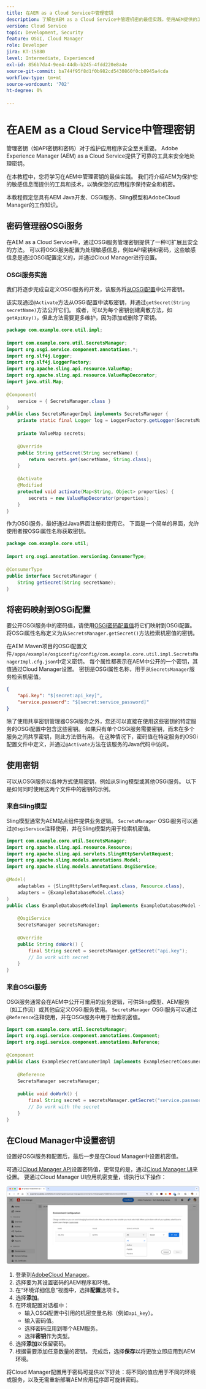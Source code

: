 ```yaml
---
title: 在AEM as a Cloud Service中管理密钥
description: 了解在AEM as a Cloud Service中管理机密的最佳实践，使用AEM提供的工具和技术来保护您的敏感信息，确保您的应用程序保持安全和机密。
version: Cloud Service
topic: Development, Security
feature: OSGI, Cloud Manager
role: Developer
jira: KT-15880
level: Intermediate, Experienced
exl-id: 856b7da4-9ee4-44db-b245-4fdd220e8a4e
source-git-commit: ba744f95f8d1f0b982cd5430860f0cb0945a4cda
workflow-type: tm+mt
source-wordcount: '702'
ht-degree: 0%

---
```


# 在AEM as a Cloud Service中管理密钥

管理密钥（如API密钥和密码）对于维护应用程序安全至关重要。 Adobe Experience Manager (AEM) as a Cloud Service提供了可靠的工具来安全地处理密钥。

在本教程中，您将学习在AEM中管理密钥的最佳实践。 我们将介绍AEM为保护您的敏感信息而提供的工具和技术，以确保您的应用程序保持安全和机密。

本教程假定您具有AEM Java开发、OSGi服务、Sling模型和AdobeCloud Manager的工作知识。

## 密码管理器OSGi服务

在AEM as a Cloud Service中，通过OSGi服务管理密钥提供了一种可扩展且安全的方法。 可以将OSGi服务配置为处理敏感信息，例如API密钥和密码，这些敏感信息是通过OSGi配置定义的，并通过Cloud Manager进行设置。

### OSGi服务实施

我们将逐步完成自定义OSGi服务的开发，该服务将[从OSGi配置](https://experienceleague.adobe.com/en/docs/experience-manager-cloud-service/content/implementing/deploying/configuring-osgi#secret-configuration-values)中公开密钥。

该实现通过`@Activate`方法从OSGi配置中读取密钥，并通过`getSecret(String secretName)`方法公开它们。 或者，可以为每个密钥创建离散方法，如`getApiKey()`，但此方法需要更多维护，因为添加或删除了密钥。

```java
package com.example.core.util.impl;

import com.example.core.util.SecretsManager;
import org.osgi.service.component.annotations.*;
import org.slf4j.Logger;
import org.slf4j.LoggerFactory;
import org.apache.sling.api.resource.ValueMap;
import org.apache.sling.api.resource.ValueMapDecorator;
import java.util.Map;

@Component(
    service = { SecretsManager.class }
)
public class SecretsManagerImpl implements SecretsManager {
    private static final Logger log = LoggerFactory.getLogger(SecretsManagerImpl.class);
 
    private ValueMap secrets;

    @Override
    public String getSecret(String secretName) {
        return secrets.get(secretName, String.class);
    }

    @Activate
    @Modified
    protected void activate(Map<String, Object> properties) {
        secrets = new ValueMapDecorator(properties);
    }
}
```

作为OSGi服务，最好通过Java界面注册和使用它。 下面是一个简单的界面，允许使用者按OSGi属性名称获取密钥。

```java
package com.example.core.util;

import org.osgi.annotation.versioning.ConsumerType;

@ConsumerType
public interface SecretsManager {
    String getSecret(String secretName);
}
```

## 将密码映射到OSGi配置

要公开OSGi服务中的密码值，请使用[OSGi密码配置值](https://experienceleague.adobe.com/en/docs/experience-manager-cloud-service/content/implementing/deploying/configuring-osgi#secret-configuration-values)将它们映射到OSGi配置。 将OSGi属性名称定义为从`SecretsManager.getSecret()`方法检索机密值的密钥。

在AEM Maven项目的OSGi配置文件`/apps/example/osgiconfig/config/com.example.core.util.impl.SecretsManagerImpl.cfg.json`中定义密钥。 每个属性都表示在AEM中公开的一个密钥，其值通过Cloud Manager设置。 密钥是OSGi属性名称，用于从`SecretsManager`服务检索机密值。

```json
{
    "api.key": "$[secret:api_key]",
    "service.password": "$[secret:service_password]"
}
```

除了使用共享密钥管理器OSGi服务之外，您还可以直接在使用这些密钥的特定服务的OSGi配置中包含这些密钥。 如果只有单个OSGi服务需要密钥，而未在多个服务之间共享密钥，则此方法很有用。 在这种情况下，密码值在特定服务的OSGi配置文件中定义，并通过`@Activate`方法在该服务的Java代码中访问。

## 使用密钥

可以从OSGi服务以各种方式使用密钥，例如从Sling模型或其他OSGi服务。 以下是如何同时使用这两个文件中的密钥的示例。

### 来自Sling模型

Sling模型通常为AEM站点组件提供业务逻辑。 `SecretsManager` OSGi服务可以通过`@OsgiService`注释使用，并在Sling模型内用于检索机密值。

```java
import com.example.core.util.SecretsManager;
import org.apache.sling.api.resource.Resource;
import org.apache.sling.api.servlets.SlingHttpServletRequest;
import org.apache.sling.models.annotations.Model;
import org.apache.sling.models.annotations.OsgiService;

@Model(
    adaptables = {SlingHttpServletRequest.class, Resource.class},
    adapters = {ExampleDatabaseModel.class}
)
public class ExampleDatabaseModelImpl implements ExampleDatabaseModel {

    @OsgiService
    SecretsManager secretsManager;

    @Override 
    public String doWork() {
        final String secret = secretsManager.getSecret("api.key");
        // Do work with secret
    }
}
```

### 来自OSGi服务

OSGi服务通常会在AEM中公开可重用的业务逻辑，可供Sling模型、AEM服务（如工作流）或其他自定义OSGi服务使用。 `SecretsManager` OSGi服务可以通过`@Reference`注释使用，并在OSGi服务中用于检索机密值。

```java
import com.example.core.util.SecretsManager;
import org.osgi.service.component.annotations.Component;
import org.osgi.service.component.annotations.Reference;

@Component
public class ExampleSecretConsumerImpl implements ExampleSecretConsumer {

    @Reference
    SecretsManager secretsManager;

    public void doWork() {
        final String secret = secretsManager.getSecret("service.password");
        // Do work with the secret
    }
}
```

## 在Cloud Manager中设置密钥

设置好OSGi服务和配置后，最后一步是在Cloud Manager中设置机密值。

可通过[Cloud Manager API](https://developer.adobe.com/experience-cloud/cloud-manager/reference/api/#tag/Variables)设置密码值，更常见的是，通过[Cloud Manager UI](https://experienceleague.adobe.com/en/docs/experience-manager-cloud-service/content/implementing/using-cloud-manager/environment-variables#overview)来设置。 要通过Cloud Manager UI应用机密变量，请执行以下操作：

![Cloud Manager密码配置](./assets/secrets/cloudmanager-configuration.png)

1. 登录到[AdobeCloud Manager](https://my.cloudmanager.adobe.com)。
1. 选择要为其设置密码的AEM程序和环境。
1. 在“环境详细信息”视图中，选择&#x200B;**配置**&#x200B;选项卡。
1. 选择&#x200B;**添加**。
1. 在环境配置对话框中：
   - 输入OSGi配置中引用的机密变量名称（例如`api_key`）。
   - 输入密码值。
   - 选择密码应用到哪个AEM服务。
   - 选择&#x200B;**密钥**&#x200B;作为类型。
1. 选择&#x200B;**添加**&#x200B;以保留密码。
1. 根据需要添加任意数量的密钥。 完成后，选择&#x200B;**保存**&#x200B;以将更改立即应用到AEM环境。

将Cloud Manager配置用于密码可提供以下好处：将不同的值应用于不同的环境或服务，以及无需重新部署AEM应用程序即可旋转密码。
